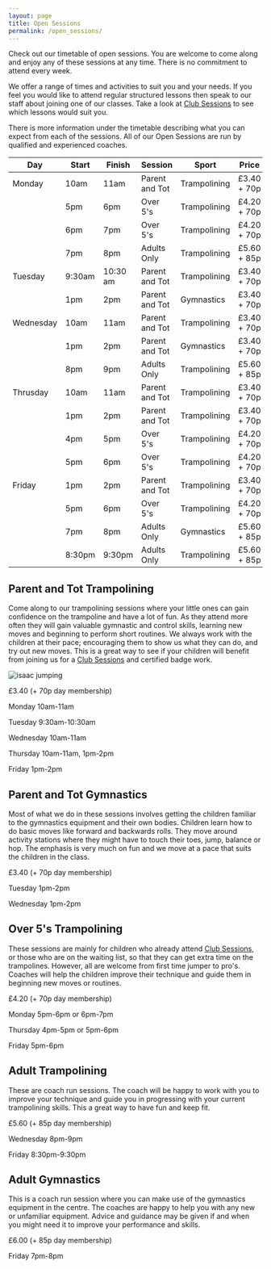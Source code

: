 ```yaml
---
layout: page
title: Open Sessions
permalink: /open_sessions/
---
```


Check out our timetable of open sessions.  You are welcome to come along and enjoy any of these sessions at any time.  There is no commitment to attend every week.

We offer a range of times and activities to suit you and your needs.  If you feel you would like to attend regular structured lessons then speak to our staff about joining one of our classes.  Take a look at [Club Sessions](/club_sessions/) to see which lessons would suit you.

There is more information under the timetable describing what you can expect from each of the sessions. All of our Open Sessions are run by qualified and experienced coaches.


| Day   | Start | Finish | Session | Sport | Price |
|-------|-------|--------|---------|-------|-------|
| Monday | 10am | 11am  |Parent and Tot | Trampolining| £3.40 + 70p|
|      | 5pm  | 6pm | Over 5's | Trampolining | £4.20 + 70p |
|      | 6pm  | 7pm | Over 5's | Trampolining | £4.20 + 70p |
|      | 7pm  | 8pm | Adults Only | Trampolining | £5.60 + 85p |
| Tuesday | 9:30am | 10:30 am| Parent and Tot | Trampolining| £3.40 + 70p|
|      | 1pm | 2pm | Parent and Tot | Gymnastics | £3.40 + 70p |
| Wednesday | 10am | 11am  |Parent and Tot | Trampolining| £3.40 + 70p|
|      | 1pm | 2pm | Parent and Tot | Gymnastics | £3.40 + 70p |
|      | 8pm  | 9pm | Adults Only | Trampolining | £5.60 + 85p |
| Thrusday | 10am | 11am  |Parent and Tot | Trampolining| £3.40 + 70p|
|       | 1pm | 2pm  |Parent and Tot | Trampolining| £3.40 + 70p|
|      | 4pm  | 5pm | Over 5's | Trampolining | £4.20 + 70p |
|      | 5pm  | 6pm | Over 5's | Trampolining | £4.20 + 70p |
| Friday | 1pm | 2pm  |Parent and Tot | Trampolining| £3.40 + 70p|
|      | 5pm  | 6pm | Over 5's | Trampolining | £4.20 + 70p |
|      | 7pm  | 8pm | Adults Only | Gymnastics | £5.60 + 85p |
|      | 8:30pm  | 9:30pm | Adults Only | Trampolining | £5.60 + 85p |


## Parent and Tot Trampolining

Come along to our trampolining sessions where your little ones can gain confidence on the trampoline and have a lot of fun.  As they attend more often they will gain valuable gymnastic and control skills, learning new moves and beginning to perform short routines.  We always work with the children at their pace; encouraging them to show us what they can do, and try out new moves.  This is a great way to see if your children will benefit from joining us for a [Club Sessions](/club_sessions/) and certified badge work.

![isaac jumping](../isaac_jumping.jpg)

£3.40 (+ 70p day membership)

Monday  10am-11am

Tuesday 9:30am-10:30am

Wednesday 10am-11am	

Thursday  10am-11am,  1pm-2pm

Friday  1pm-2pm 

## Parent and Tot Gymnastics

Most of what we do in these sessions involves getting the children familiar to the gymnastics equipment and their own bodies.  Children learn how to do basic moves like forward and backwards rolls.  They move around activity stations where they might have to touch their toes, jump, balance or hop.  The emphasis is very much on fun and we move at a pace that suits the children in the class.

£3.40 (+ 70p day membership)

Tuesday 1pm-2pm 

Wednesday 1pm-2pm 


## Over 5's Trampolining

These sessions are mainly for children who already attend [Club Sessions](/club_sessions/), or those who are on the waiting list, so that they can get extra time on the trampolines.  However, all are welcome from first time jumper to pro's.  Coaches will help the children improve their technique and guide them in beginning new moves or routines.

£4.20 (+ 70p day membership)

Monday 5pm-6pm or 6pm-7pm

Thursday 4pm-5pm or 5pm-6pm

Friday 5pm-6pm


## Adult Trampolining

These are coach run sessions.  The coach will be happy to work with you to improve your technique and guide you in progressing with your current trampolining skills.  This a great way to have fun and keep fit.

£5.60 (+ 85p day membership)

Wednesday 8pm-9pm

Friday 8:30pm-9:30pm


## Adult Gymnastics

This is a coach run session where you can make use of the gymnastics equipment in the centre.  The coaches are happy to help you with any new or unfamiliar equipment.  Advice and guidance may be given if and when you might need it to improve your performance and skills.

£6.00 (+ 85p day membership)

Friday 7pm-8pm
